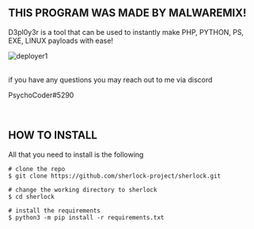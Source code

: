

## THIS PROGRAM WAS MADE BY MALWAREMIX!


D3pl0y3r is a tool that can be used to instantly make PHP, PYTHON, PS, EXE, LINUX payloads with ease!

![deployer1](https://u.cubeupload.com/PsychoCoder/ubasdfgbad.png)<br />
<br />


  if you have any questions you may reach out to me via discord

  PsychoCoder#5290


<br />

## HOW TO INSTALL

  All that you need to install is the following
  

```console
# clone the repo
$ git clone https://github.com/sherlock-project/sherlock.git

# change the working directory to sherlock
$ cd sherlock

# install the requirements
$ python3 -m pip install -r requirements.txt
```
